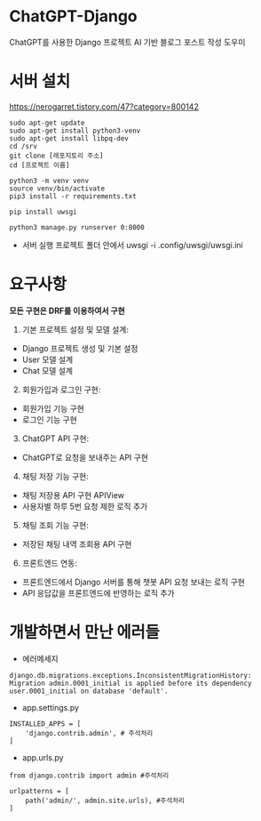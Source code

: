 # ChatGPT-Django
ChatGPT를 사용한 Django 프로젝트
AI 기반 블로그 포스트 작성 도우미

# 서버 설치
https://nerogarret.tistory.com/47?category=800142

```
sudo apt-get update
sudo apt-get install python3-venv
sudo apt-get install libpq-dev
cd /srv
git clone [레포지토리 주소]
cd [프로젝트 이름]

python3 -m venv venv
source venv/bin/activate
pip3 install -r requirements.txt

pip install uwsgi

python3 manage.py runserver 0:8000
```
- 서버 실행 
프로젝트 폴더 안에서
uwsgi -i .config/uwsgi/uwsgi.ini
# 요구사항

**모든 구현은 DRF를 이용하여서 구현**

1. 기본 프로젝트 설정 및 모델 설계:
- Django 프로젝트 생성 및 기본 설정
- User 모델 설계
- Chat 모델 설계

2. 회원가입과 로그인 구현:
- 회원가입 기능 구현
- 로그인 기능 구현

3. ChatGPT API 구현:
- ChatGPT로 요청을 보내주는 API 구현

4. 채팅 저장 기능 구현:
- 채팅 저장용 API 구현 APIView
- 사용자별 하루 5번 요청 제한 로직 추가

5. 채팅 조회 기능 구현:
- 저장된 채팅 내역 조회용 API 구현

6. 프론트엔드 연동:
- 프론트엔드에서 Django 서버를 통해 챗봇 API 요청 보내는 로직 구현
- API 응답값을 프론트엔드에 반영하는 로직 추가

# 개발하면서 만난 에러들

- 에러메세지
```
django.db.migrations.exceptions.InconsistentMigrationHistory: Migration admin.0001_initial is applied before its dependency user.0001_initial on database 'default'.
```

- app.settings.py
```
INSTALLED_APPS = [
    'django.contrib.admin', # 주석처리
]
```

- app.urls.py
```
from django.contrib import admin #주석처리

urlpatterns = [
    path('admin/', admin.site.urls), #주석처리
]
```